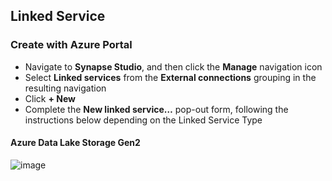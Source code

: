 ## Linked Service

### Create with Azure Portal

* Navigate to **Synapse Studio**, and then click the **Manage** navigation icon
* Select **Linked services** from the **External connections** grouping in the resulting navigation
* Click **+ New**
* Complete the **New linked service…** pop-out form, following the instructions below depending on the Linked Service Type

#### Azure Data Lake Storage Gen2

![image](https://user-images.githubusercontent.com/44923999/179088852-b85eca3f-4ea3-4e53-80d0-a19e47bf5fd3.png)
